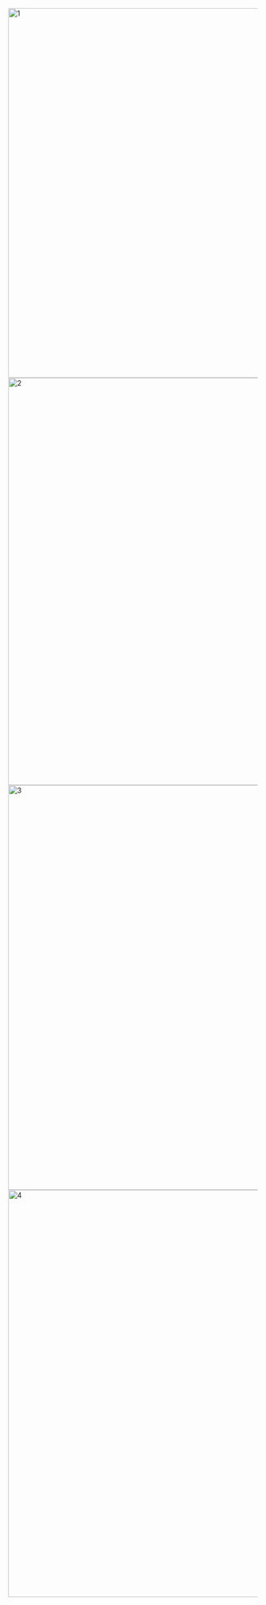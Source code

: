 
<img width="747" alt="1" src="https://github.com/user-attachments/assets/b68b60dc-f4a9-4da2-98a1-0cbab1d8b18e">
<img width="823" alt="2" src="https://github.com/user-attachments/assets/0e7b2f0a-75cd-4e7c-b528-3c0254a9de85">

<img width="818" alt="3" src="https://github.com/user-attachments/assets/5ad29ffb-041f-44cd-af4f-41db63f478fe">
<img width="823" alt="4" src="https://github.com/user-attachments/assets/ca6c3a88-9fa8-42be-9be1-07f2403e4ab6">
